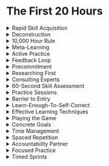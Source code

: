 # The First 20 Hours
<details>

<summary>Rapid Skill Acquisition</summary>

- Focused learning techniques to quickly gain new skills.

- Accelerating proficiency in a short timeframe.

- Effective methods for fast learning.

</details>

<details>

<summary>Deconstruction</summary>

- Breaking down a skill into its essential components.

- Simplifying complex skills for quicker acquisition.

- Accelerating learning by isolating key elements.

</details>

<details>

<summary>10,000 Hour Rule</summary>

- Challenging the notion that 10,000 hours are required for mastery.

- Efficient learning strategies to reach proficiency faster.

- Accelerating expertise with effective practice.

</details>

<details>

<summary>Meta-Learning</summary>

- Learning how to learn, improving the learning process.

- Enhancing learning abilities for faster skill acquisition.

- Accelerating progress through better learning strategies.

</details>

<details>

<summary>Active Practice</summary>

- Practicing deliberately with a focus on improvement.

- Accelerating skill acquisition through mindful practice.

- Effective methods for skill development.

</details>

<details>

<summary>Feedback Loop</summary>

- Receiving feedback to identify areas for improvement.

- Improving skills faster through constant evaluation.

- Accelerating progress with timely feedback.

</details>

<details>

<summary>Precommitment</summary>

- Making a public commitment to learning a skill.

- Motivating oneself to follow through with learning.

- Accelerating dedication and accountability.

</details>

<details>

<summary>Researching First</summary>

- Gaining an understanding of the skill or subject before practice.

- Accelerating skill acquisition by studying effectively.

- Effective preparation for quick learning.

</details>

<details>

<summary>Consulting Experts</summary>

- Seeking guidance from those who have mastered the skill.

- Accelerating learning through expert advice.

- Effective strategies for skill acquisition.

</details>

<details>

<summary>60-Second Skill Assessment</summary>

- Quickly assessing initial skill level before learning.

- Understanding baseline proficiency for faster improvement.

- Effective evaluation for quick progress.

</details>

<details>

<summary>Practice Sessions</summary>

- Regular, focused practice sessions for skill development.

- Accelerating proficiency through consistent practice.

- Effective skill-building through disciplined sessions.

</details>

<details>

<summary>Barrier to Entry</summary>

- Identifying and eliminating obstacles to learning.

- Accelerating skill acquisition by removing hurdles.

- Effective strategies for barrier removal.

</details>

<details>

<summary>Learn-Enough-To-Self-Correct</summary>

- Acquiring enough knowledge to correct errors on your own.

- Accelerating progress by self-guided correction.

- Effective self-improvement for quick learning.

</details>

<details>

<summary>Effective Learning Techniques</summary>

- Choosing the most efficient learning methods.

- Accelerating learning through effective strategies.

- Optimizing the learning process for speed.

</details>

<details>

<summary>Playing the Game</summary>

- Imitating expert behavior to learn faster.

- Accelerating skill acquisition through mimicry.

- Effective emulation for rapid improvement.

</details>

<details>

<summary>Concrete Goals</summary>

- Setting specific, measurable goals for skill acquisition.

- Accelerating progress by goal-oriented learning.

- Effective goal setting for quick development.

</details>

<details>

<summary>Time Management</summary>

- Allocating time effectively for skill development.

- Accelerating learning through time optimization.

- Effective time utilization for fast progress.

</details>

<details>

<summary>Spaced Repetition</summary>

- Revisiting and practicing learned material over time.

- Improving long-term retention and proficiency.

- Accelerating learning through spaced review.

</details>

<details>

<summary>Accountability Partner</summary>

- Partnering with someone to track progress and provide support.

- Accelerating skill acquisition through mutual accountability.

- Effective support for quick learning.

</details>

<details>

<summary>Focused Practice</summary>

- Concentrating on the most critical components of a skill.

- Accelerating proficiency by prioritizing essentials.

- Effective focus for rapid development.

</details>

<details>

<summary>Timed Sprints</summary>

- Setting specific time intervals for focused practice.

- Accelerating learning through concentrated effort.

- Effective time management for quick progress.

</details>

